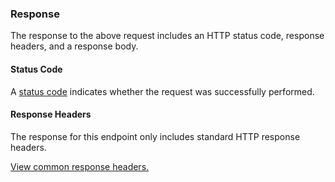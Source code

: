 <h3>Response</h3>

The response to the above request includes an HTTP status code, response headers, and a response body.

<h4>Status Code</h4>

A [status code](/guides/develop/rest_api/api_request_response#status-codes) indicates whether the request was successfully performed.

<h4>Response Headers</h4>

The response for this endpoint only includes standard HTTP response headers.

[View common response headers.](/guides/develop/rest_api/api_request_response#response-headers)